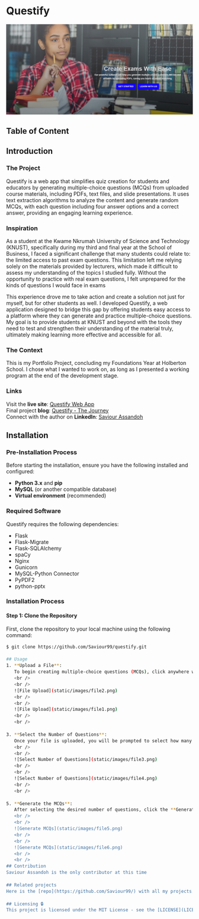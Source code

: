 # Questify
![Questify](static/images/file7.png)

## Table of Content


## Introduction
 ### The Project
 Questify is a web app that simplifies quiz creation for students and educators by generating multiple-choice questions (MCQs) from uploaded course materials, including PDFs, text files, and slide presentations. It uses text extraction algorithms to analyze the content and generate random MCQs, with each question including four answer options and a correct answer, providing an engaging learning experience.
 <br />
 ### Inspiration
As a student at the Kwame Nkrumah University of Science and Technology (KNUST), specifically during my third and final year at the School of Business, I faced a significant challenge that many students could relate to: the limited access to past exam questions. This limitation left me relying solely on the materials provided by lecturers, which made it difficult to assess my understanding of the topics I studied fully. Without the opportunity to practice with real exam questions, I felt unprepared for the kinds of questions I would face in exams

This experience drove me to take action and create a solution not just for myself, but for other students as well. I developed Questify, a web application designed to bridge this gap by offering students easy access to a platform where they can generate and practice multiple-choice questions. My goal is to provide students at KNUST and beyond with the tools they need to test and strengthen their understanding of the material truly, ultimately making learning more effective and accessible for all.
<br />
 ### The Context
This is my Portfolio Project, concluding my Foundations Year at Holberton School. I chose what I wanted to work on, as long as I presented a working program at the end of the development stage.
<br />
### Links
Visit the **live site**: [Questify Web App](https://questify.saviourdela.tech/)
<br />
Final project **blog**: [Questify - The Journey](#)
<br />
Connect with the author on **LinkedIn**: [Saviour Assandoh](https://www.linkedin.com/in/saviour-assandoh/)
<br />
## Installation

### Pre-Installation Process

Before starting the installation, ensure you have the following installed and configured:

- **Python 3.x** and **pip**
- **MySQL** (or another compatible database)
- **Virtual environment** (recommended)

### Required Software

Questify requires the following dependencies:

- Flask
- Flask-Migrate
- Flask-SQLAlchemy
- spaCy
- Nginx
- Gunicorn
- MySQL-Python Connector
- PyPDF2
- python-pptx

### Installation Process

#### Step 1: Clone the Repository

First, clone the repository to your local machine using the following command:

```bash
$ git clone https://github.com/Saviour99/questify.git

## Usage
1. **Upload a File**:
   To begin creating multiple-choice questions (MCQs), click anywhere within the rectangular area marked by a black dashed line. This will open a file explorer window where you can select and upload your study materials. Questify supports files with the following extensions: `.pdf`, `.txt`, and `.pptx`. These formats are commonly used for course materials like textbooks, lecture notes, and slide presentations.
   <br />
   <br />
   ![File Upload](static/images/file2.png)
   <br />
   <br />
   ![File Upload](static/images/file1.png)
   <br />
   <br />

3. **Select the Number of Questions**:
   Once your file is uploaded, you will be prompted to select how many MCQs you would like to generate. The system offers preset options, allowing you to choose between 5, 10, 15, or 20 questions. Simply select the number that fits your quiz or exam requirements. This option helps to customize the length of the quiz based on the depth of content you need.
   <br />
   <br />
   ![Select Number of Questions](static/images/file3.png)
   <br />
   <br />
   ![Select Number of Questions](static/images/file4.png)
   <br />
   <br />

5. **Generate the MCQs**:
   After selecting the desired number of questions, click the **Generate** button. Questify will automatically analyze the content of the uploaded file, extract key information, and generate a set of multiple-choice questions (MCQs) based on the text. Each question will be accompanied by four possible answer choices (A, B, C, and D), with one correct answer identified. This process is quick and ensures that the questions are relevant to the content you've uploaded, saving you time and effort.
   <br />
   <br />
   ![Generate MCQs](static/images/file5.png)
   <br />
   <br />
   ![Generate MCQs](static/images/file6.png)
   <br />
   <br />
## Contribution
Saviour Assandoh is the only contributor at this time

## Related projects
Here is the [repo](https://github.com/Saviour99/) with all my projects.

## Licensing 🔒
This project is licensed under the MIT License - see the [LICENSE](LICENSE) file for details.

